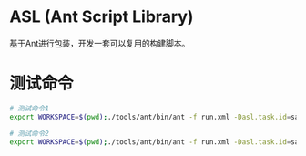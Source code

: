 # ASL (Ant Script Library)

基于Ant进行包装，开发一套可以复用的构建脚本。

# 测试命令

```bash
# 测试命令1
export WORKSPACE=$(pwd);./tools/ant/bin/ant -f run.xml -Dasl.task.id=sample -Dasl.log.level=debug -Dasl.log.locale=zh

# 测试命令2
export WORKSPACE=$(pwd);./tools/ant/bin/ant -f run.xml -Dasl.task.id=sample -Dasl.log.level=debug -Dasl.log.locale=zh -Darg1=world
```
